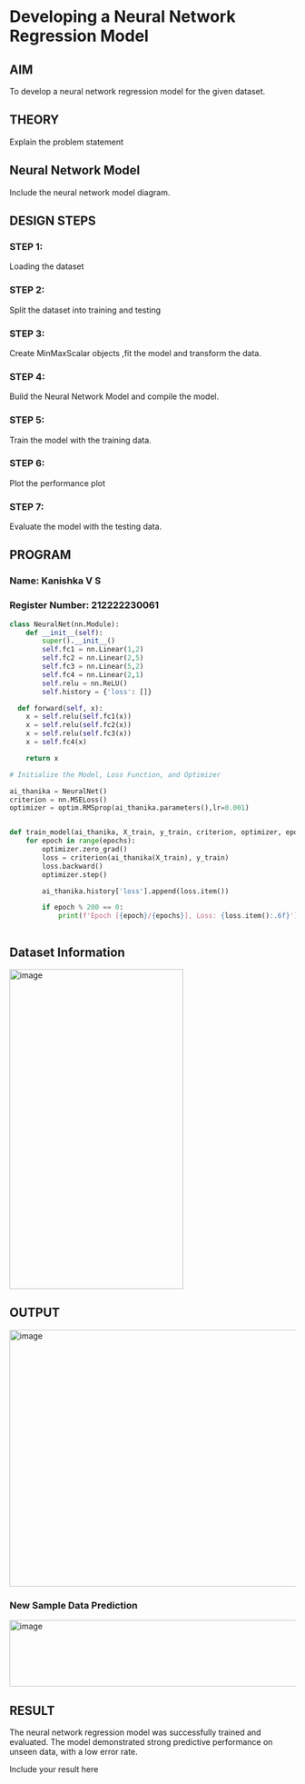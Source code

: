 # Developing a Neural Network Regression Model

## AIM

To develop a neural network regression model for the given dataset.

## THEORY

Explain the problem statement

## Neural Network Model

Include the neural network model diagram.

## DESIGN STEPS

### STEP 1:

Loading the dataset

### STEP 2:

Split the dataset into training and testing

### STEP 3:

Create MinMaxScalar objects ,fit the model and transform the data.

### STEP 4:

Build the Neural Network Model and compile the model.

### STEP 5:

Train the model with the training data.

### STEP 6:

Plot the performance plot

### STEP 7:

Evaluate the model with the testing data.

## PROGRAM
### Name: Kanishka V S
### Register Number: 212222230061
```python
class NeuralNet(nn.Module):
    def __init__(self):
        super().__init__()
        self.fc1 = nn.Linear(1,2)
        self.fc2 = nn.Linear(2,5)
        self.fc3 = nn.Linear(5,2)
        self.fc4 = nn.Linear(2,1)
        self.relu = nn.ReLU()
        self.history = {'loss': []}

  def forward(self, x):
    x = self.relu(self.fc1(x))
    x = self.relu(self.fc2(x))
    x = self.relu(self.fc3(x))
    x = self.fc4(x)

    return x

# Initialize the Model, Loss Function, and Optimizer

ai_thanika = NeuralNet()
criterion = nn.MSELoss()
optimizer = optim.RMSprop(ai_thanika.parameters(),lr=0.001)


def train_model(ai_thanika, X_train, y_train, criterion, optimizer, epochs=2000):
    for epoch in range(epochs):
        optimizer.zero_grad()
        loss = criterion(ai_thanika(X_train), y_train)
        loss.backward()
        optimizer.step()

        ai_thanika.history['loss'].append(loss.item())

        if epoch % 200 == 0:
            print(f'Epoch [{epoch}/{epochs}], Loss: {loss.item():.6f}')



```
## Dataset Information

<img width="306" height="563" alt="image" src="https://github.com/user-attachments/assets/9bbbee87-4e6c-4cdf-80f7-da4cb9834db3" />


## OUTPUT

<img width="663" height="452" alt="image" src="https://github.com/user-attachments/assets/b9a8dd3c-8771-429a-aeb8-8c5db682e043" />


### New Sample Data Prediction

<img width="733" height="117" alt="image" src="https://github.com/user-attachments/assets/c89a0218-7208-45cb-a9ec-32d2afd06850" />


## RESULT

The neural network regression model was successfully trained and evaluated. The model demonstrated strong predictive performance on unseen data, with a low error rate.

Include your result here
